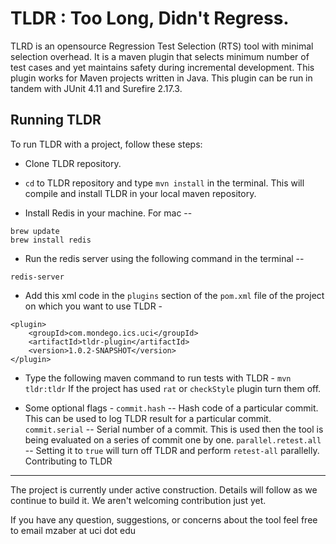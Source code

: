 TLDR : Too Long, Didn't Regress.
=================================

TLRD is an opensource Regression Test Selection (RTS) tool with minimal selection overhead. It is a maven plugin that selects minimum number of test cases and yet maintains safety during incremental development. This plugin works for Maven projects written in Java. This plugin can be run in tandem with JUnit 4.11 and Surefire 2.17.3.


Running TLDR
-------------

To run TLDR with a project, follow these steps:

* Clone TLDR repository.

* `cd` to TLDR repository and type `mvn install` in the terminal. This will compile and install TLDR in your local maven repository.

* Install Redis in your machine. For mac -- 
```
brew update
brew install redis
```
* Run the redis server using the following command in the terminal -- 

`redis-server`

* Add this xml code in the `plugins` section of the `pom.xml` file of the project on which you want to use TLDR - 
```
<plugin>
    <groupId>com.mondego.ics.uci</groupId>
    <artifactId>tldr-plugin</artifactId>
    <version>1.0.2-SNAPSHOT</version>
</plugin>
```
* Type the following maven command to run tests with TLDR - 
`mvn tldr:tldr`
If the project has used `rat` or `checkStyle` plugin turn them off.

* Some optional flags - 
 `commit.hash` -- Hash code of a particular commit. This can be used to log TLDR result for a particular commit.
 `commit.serial` -- Serial number of a commit. This is used then the tool is being evaluated on a series of commit one by one.
 `parallel.retest.all` -- Setting it to `true` will turn off TLDR and perform `retest-all` parallelly.  	
Contributing to TLDR
--------------------
The project is currently under active construction. Details will follow as we continue to build it. We aren't welcoming contribution just yet.

If you have any question, suggestions, or concerns about the tool feel free to email mzaber at uci dot edu
